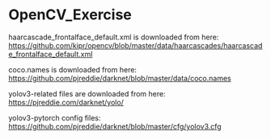 # OpenCV_Exercise

haarcascade_frontalface_default.xml is downloaded from here:
https://github.com/kipr/opencv/blob/master/data/haarcascades/haarcascade_frontalface_default.xml

coco.names is downloaded from here:
https://github.com/pjreddie/darknet/blob/master/data/coco.names

yolov3-related files are downloaded from here:
https://pjreddie.com/darknet/yolo/

yolov3-pytorch config files:
https://github.com/pjreddie/darknet/blob/master/cfg/yolov3.cfg